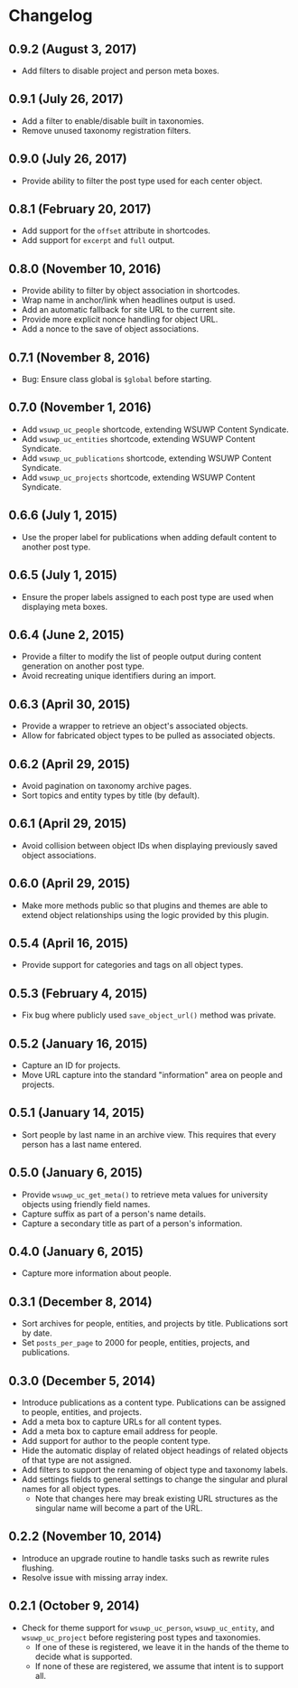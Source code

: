# Changelog

## 0.9.2 (August 3, 2017)

* Add filters to disable project and person meta boxes.

## 0.9.1 (July 26, 2017)

* Add a filter to enable/disable built in taxonomies.
* Remove unused taxonomy registration filters.

## 0.9.0 (July 26, 2017)

* Provide ability to filter the post type used for each center object.

## 0.8.1 (February 20, 2017)

* Add support for the `offset` attribute in shortcodes.
* Add support for `excerpt` and `full` output.

## 0.8.0 (November 10, 2016)

* Provide ability to filter by object association in shortcodes.
* Wrap name in anchor/link when headlines output is used.
* Add an automatic fallback for site URL to the current site.
* Provide more explicit nonce handling for object URL.
* Add a nonce to the save of object associations.

## 0.7.1 (November 8, 2016)

* Bug: Ensure class global is `$global` before starting.

## 0.7.0 (November 1, 2016)

* Add `wsuwp_uc_people` shortcode, extending WSUWP Content Syndicate.
* Add `wsuwp_uc_entities` shortcode, extending WSUWP Content Syndicate.
* Add `wsuwp_uc_publications` shortcode, extending WSUWP Content Syndicate.
* Add `wsuwp_uc_projects` shortcode, extending WSUWP Content Syndicate.

## 0.6.6 (July 1, 2015)

* Use the proper label for publications when adding default content to another post type.

## 0.6.5 (July 1, 2015)

* Ensure the proper labels assigned to each post type are used when displaying meta boxes.

## 0.6.4 (June 2, 2015)

* Provide a filter to modify the list of people output during content generation on another post type.
* Avoid recreating unique identifiers during an import.

## 0.6.3 (April 30, 2015)

* Provide a wrapper to retrieve an object's associated objects.
* Allow for fabricated object types to be pulled as associated objects.

## 0.6.2 (April 29, 2015)

* Avoid pagination on taxonomy archive pages.
* Sort topics and entity types by title (by default).

## 0.6.1 (April 29, 2015)

* Avoid collision between object IDs when displaying previously saved object associations.

## 0.6.0 (April 29, 2015)

* Make more methods public so that plugins and themes are able to extend object relationships using the logic provided by this plugin.

## 0.5.4 (April 16, 2015)

* Provide support for categories and tags on all object types.

## 0.5.3 (February 4, 2015)

* Fix bug where publicly used `save_object_url()` method was private.

## 0.5.2 (January 16, 2015)

* Capture an ID for projects.
* Move URL capture into the standard "information" area on people and projects.

## 0.5.1 (January 14, 2015)

* Sort people by last name in an archive view. This requires that every person has a last name entered.

## 0.5.0 (January 6, 2015)

* Provide `wsuwp_uc_get_meta()` to retrieve meta values for university objects using friendly field names.
* Capture suffix as part of a person's name details.
* Capture a secondary title as part of a person's information.

## 0.4.0 (January 6, 2015)

* Capture more information about people.

## 0.3.1 (December 8, 2014)

* Sort archives for people, entities, and projects by title. Publications sort by date.
* Set `posts_per_page` to 2000 for people, entities, projects, and publications.

## 0.3.0 (December 5, 2014)

* Introduce publications as a content type. Publications can be assigned to people, entities, and projects.
* Add a meta box to capture URLs for all content types.
* Add a meta box to capture email address for people.
* Add support for author to the people content type.
* Hide the automatic display of related object headings of related objects of that type are not assigned.
* Add filters to support the renaming of object type and taxonomy labels.
* Add settings fields to general settings to change the singular and plural names for all object types.
	* Note that changes here may break existing URL structures as the singular name will become a part of the URL.

## 0.2.2 (November 10, 2014)

* Introduce an upgrade routine to handle tasks such as rewrite rules flushing.
* Resolve issue with missing array index.

## 0.2.1 (October 9, 2014)

* Check for theme support for `wsuwp_uc_person`, `wsuwp_uc_entity`, and `wsuwp_uc_project` before registering post types and taxonomies.
    * If one of these is registered, we leave it in the hands of the theme to decide what is supported.
    * If none of these are registered, we assume that intent is to support all.

